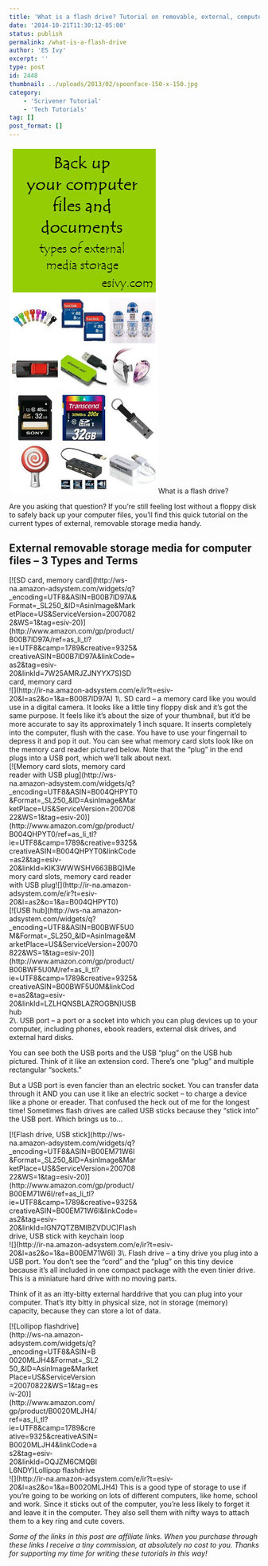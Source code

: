 ```yaml
---
title: 'What is a flash drive? Tutorial on removable, external, computer file storage'
date: '2014-10-21T11:30:12-05:00'
status: publish
permalink: /what-is-a-flash-drive
author: 'ES Ivy'
excerpt: ''
type: post
id: 2448
thumbnail: ../uploads/2013/02/spoonface-150-x-150.jpg
category:
    - 'Scrivener Tutorial'
    - 'Tech Tutorials'
tag: []
post_format: []
---
```

[![types of computer storage media](../uploads/2014/10/storage-collage-300x699.jpg)](http://192.168.1.34:4945/wp-content/uploads/2014/10/storage-collage-300x699.jpg)What is a flash drive?

Are you asking that question? If you’re still feeling lost without a floppy disk to safely back up your computer files, you’ll find this quick tutorial on the current types of external, removable storage media handy.

External removable storage media for computer files – 3 Types and Terms
-----------------------------------------------------------------------

<div class="wp-caption alignleft" style="width: 260px">[![SD card, memory card](http://ws-na.amazon-adsystem.com/widgets/q?_encoding=UTF8&ASIN=B00B7ID97A&Format=_SL250_&ID=AsinImage&MarketPlace=US&ServiceVersion=20070822&WS=1&tag=esiv-20)](http://www.amazon.com/gp/product/B00B7ID97A/ref=as_li_tl?ie=UTF8&camp=1789&creative=9325&creativeASIN=B00B7ID97A&linkCode=as2&tag=esiv-20&linkId=7W25AMRJZJNYYX7S)SD card, memory card

</div>![](http://ir-na.amazon-adsystem.com/e/ir?t=esiv-20&l=as2&o=1&a=B00B7ID97A)  
1\. SD card – a memory card like you would use in a digital camera. It looks like a little tiny floppy disk and it’s got the same purpose. It feels like it’s about the size of your thumbnail, but it’d be more accurate to say its approximately 1 inch square. It inserts completely into the computer, flush with the case. You have to use your fingernail to depress it and pop it out. You can see what memory card slots look like on the memory card reader pictured below. Note that the “plug” in the end plugs into a USB port, which we’ll talk about next.

<div class="wp-caption aligncenter" style="width: 260px">[![Memory card slots, memory card reader with USB plug](http://ws-na.amazon-adsystem.com/widgets/q?_encoding=UTF8&ASIN=B004QHPYT0&Format=_SL250_&ID=AsinImage&MarketPlace=US&ServiceVersion=20070822&WS=1&tag=esiv-20)](http://www.amazon.com/gp/product/B004QHPYT0/ref=as_li_tl?ie=UTF8&camp=1789&creative=9325&creativeASIN=B004QHPYT0&linkCode=as2&tag=esiv-20&linkId=KIK3WWWSHV663BBQ)Memory card slots, memory card reader with USB plug![](http://ir-na.amazon-adsystem.com/e/ir?t=esiv-20&l=as2&o=1&a=B004QHPYT0)

</div><div class="wp-caption alignleft" style="width: 260px">[![USB hub](http://ws-na.amazon-adsystem.com/widgets/q?_encoding=UTF8&ASIN=B00BWF5U0M&Format=_SL250_&ID=AsinImage&MarketPlace=US&ServiceVersion=20070822&WS=1&tag=esiv-20)](http://www.amazon.com/gp/product/B00BWF5U0M/ref=as_li_tl?ie=UTF8&camp=1789&creative=9325&creativeASIN=B00BWF5U0M&linkCode=as2&tag=esiv-20&linkId=LZLHQNSBLAZROGBN)USB hub

</div>2\. USB port – a port or a socket into which you can plug devices up to your computer, including phones, ebook readers, external disk drives, and external hard disks.

You can see both the USB ports and the USB “plug” on the USB hub pictured. Think of it like an extension cord. There’s one “plug” and multiple rectangular “sockets.”

But a USB port is even fancier than an electric socket. You can transfer data through it AND you can use it like an electric socket – to charge a device like a phone or ereader. That confused the heck out of me for the longest time! Sometimes flash drives are called USB sticks because they “stick into” the USB port. Which brings us to…

<div class="wp-caption alignleft" style="width: 260px">[![Flash drive, USB stick](http://ws-na.amazon-adsystem.com/widgets/q?_encoding=UTF8&ASIN=B00EM71W6I&Format=_SL250_&ID=AsinImage&MarketPlace=US&ServiceVersion=20070822&WS=1&tag=esiv-20)](http://www.amazon.com/gp/product/B00EM71W6I/ref=as_li_tl?ie=UTF8&camp=1789&creative=9325&creativeASIN=B00EM71W6I&linkCode=as2&tag=esiv-20&linkId=IGN7QTZBMIBZVDUC)Flash drive, USB stick with keychain loop

</div>![](http://ir-na.amazon-adsystem.com/e/ir?t=esiv-20&l=as2&o=1&a=B00EM71W6I)  
3\. Flash drive – a tiny drive you plug into a USB port. You don’t see the “cord” and the “plug” on this tiny device because it’s all included in one compact package with the even tinier drive. This is a miniature hard drive with no moving parts.

Think of it as an itty-bitty external harddrive that you can plug into your computer. That’s itty bitty in physical size, not in storage (memory) capacity, because they can store a lot of data.

<div class="wp-caption alignleft" style="width: 180px">[![Lollipop flashdrive](http://ws-na.amazon-adsystem.com/widgets/q?_encoding=UTF8&ASIN=B0020MLJH4&Format=_SL250_&ID=AsinImage&MarketPlace=US&ServiceVersion=20070822&WS=1&tag=esiv-20)](http://www.amazon.com/gp/product/B0020MLJH4/ref=as_li_tl?ie=UTF8&camp=1789&creative=9325&creativeASIN=B0020MLJH4&linkCode=as2&tag=esiv-20&linkId=OQJZM6CMQBIL6NDY)Lollipop flashdrive

</div>![](http://ir-na.amazon-adsystem.com/e/ir?t=esiv-20&l=as2&o=1&a=B0020MLJH4)  
This is a good type of storage to use if you’re going to be working on lots of different computers, like home, school and work. Since it sticks out of the computer, you’re less likely to forget it and leave it in the computer. They also sell them with nifty ways to attach them to a key ring and cute covers.

*Some of the links in this post are affiliate links. When you purchase through these links I receive a tiny commission, at absolutely no cost to you. Thanks for supporting my time for writing these tutorials in this way!*
